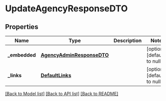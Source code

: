 # UpdateAgencyResponseDTO
## Properties

| Name | Type | Description | Notes |
|------------ | ------------- | ------------- | -------------|
| **\_embedded** | [**AgencyAdminResponseDTO**](AgencyAdminResponseDTO.md) |  | [optional] [default to null] |
| **\_links** | [**DefaultLinks**](DefaultLinks.md) |  | [optional] [default to null] |

[[Back to Model list]](../README.md#documentation-for-models) [[Back to API list]](../README.md#documentation-for-api-endpoints) [[Back to README]](../README.md)

